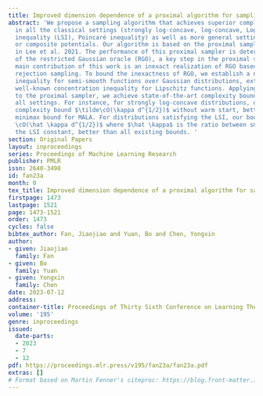 ```yaml
---
title: Improved dimension dependence of a proximal algorithm for sampling
abstract: 'We propose a sampling algorithm that achieves superior complexity bounds
  in all the classical settings (strongly log-concave, log-concave, Logarithmic-Sobolev
  inequality (LSI), Poincaré inequality) as well as more general settings with semi-smooth
  or composite potentials. Our algorithm is based on the proximal sampler introduced
  in Lee et al. 2021. The performance of this proximal sampler is determined by that
  of the restricted Gaussian oracle (RGO), a key step in the proximal sampler. The
  main contribution of this work is an inexact realization of RGO based on approximate
  rejection sampling. To bound the inexactness of RGO, we establish a new concentration
  inequality for semi-smooth functions over Gaussian distributions, extending the
  well-known concentration inequality for Lipschitz functions. Applying our RGO implementation
  to the proximal sampler, we achieve state-of-the-art complexity bounds in almost
  all settings. For instance, for strongly log-concave distributions, our method has
  complexity bound $\tilde\cO(\kappa d^{1/2})$ without warm start, better than the
  minimax bound for MALA. For distributions satisfying the LSI, our bound is $\tilde
  \cO(\hat \kappa d^{1/2})$ where $\hat \kappa$ is the ratio between smoothness and
  the LSI constant, better than all existing bounds. '
section: Original Papers
layout: inproceedings
series: Proceedings of Machine Learning Research
publisher: PMLR
issn: 2640-3498
id: fan23a
month: 0
tex_title: Improved dimension dependence of a proximal algorithm for sampling
firstpage: 1473
lastpage: 1521
page: 1473-1521
order: 1473
cycles: false
bibtex_author: Fan, Jiaojiao and Yuan, Bo and Chen, Yongxin
author:
- given: Jiaojiao
  family: Fan
- given: Bo
  family: Yuan
- given: Yongxin
  family: Chen
date: 2023-07-12
address: 
container-title: Proceedings of Thirty Sixth Conference on Learning Theory
volume: '195'
genre: inproceedings
issued:
  date-parts:
  - 2023
  - 7
  - 12
pdf: https://proceedings.mlr.press/v195/fan23a/fan23a.pdf
extras: []
# Format based on Martin Fenner's citeproc: https://blog.front-matter.io/posts/citeproc-yaml-for-bibliographies/
---
```

